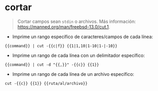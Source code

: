 # cortar

> Cortar campos sean `stdin` o archivos.
> Más información: <https://manned.org/man/freebsd-13.0/cut.1>.

- Imprime un rango específico de caracteres/campos de cada línea:

`{{command}} | cut -{{c|f}} {{1|1,10|1-10|1-|-10}}`

- Imprime un rango de cada línea con un delimitador específico:

`{{command}} | cut -d "{{,}}" -{{c}} {{1}}`

- Imprime un rango de cada línea de un archivo específico:

`cut -{{c}} {{1}} {{ruta/al/archivo}}`
